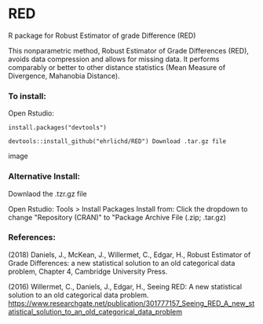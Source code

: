 # RED
R package for Robust Estimator of grade Difference (RED)

This nonparametric method, Robust Estimator of Grade Differences (RED), avoids data compression and allows for missing data. It performs comparably or better to other distance statistics (Mean Measure of Divergence, Mahanobia Distance).

### To install:
Open Rstudio:

<code>install.packages("devtools")</code>

<code>devtools::install_github("ehrlichd/RED")
Download .tar.gz file </code>

image

### Alternative Install: 

Downlaod the .tzr.gz file

Open Rstudio: 
Tools > Install Packages Install from:
    Click the dropdown to change "Repository (CRAN)" to
    "Package Archive File (.zip; .tar.gz)

### References:

(2018) Daniels, J., McKean, J., Willermet, C., Edgar, H., Robust Estimator of Grade Differences: a new statistical solution to an old categorical data problem, Chapter 4, Cambridge University Press.

(2016) Willermet, C., Daniels, J., Edgar, H., Seeing RED: A new statistical solution to an old categorical data problem. 
https://www.researchgate.net/publication/301777157_Seeing_RED_A_new_statistical_solution_to_an_old_categorical_data_problem
